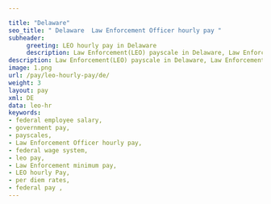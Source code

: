 ```yaml
---

title: "Delaware"
seo_title: " Delaware  Law Enforcement Officer hourly pay "
subheader:
     greeting: LEO hourly pay in Delaware
     description: Law Enforcement(LEO) payscale in Delaware, Law Enforcement Officer hourly pay, Law Enforcement hourly pay, updated for year 2024.
description: Law Enforcement(LEO) payscale in Delaware, Law Enforcement Officer hourly pay, Law Enforcement hourly pay, updated for year 2024.
image: 1.png
url: /pay/leo-hourly-pay/de/
weight: 3
layout: pay
xml: DE
data: leo-hr
keywords:
- federal employee salary,
- government pay,
- payscales,
- Law Enforcement Officer hourly pay,
- federal wage system,
- leo pay,
- Law Enforcement minimum pay,
- LEO hourly Pay,
- per diem rates,
- federal pay ,
---
```

